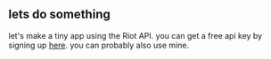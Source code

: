 ## lets do something

let's make a tiny app using the Riot API. you can get a free api key by signing up [here](https://developer.riotgames.com). you can probably also use mine.
